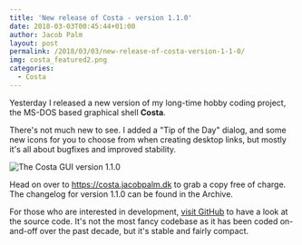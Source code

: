 ```yaml
---
title: 'New release of Costa - version 1.1.0'
date: 2018-03-03T00:45:44+01:00
author: Jacob Palm
layout: post
permalink: /2018/03/03/new-release-of-costa-version-1-1-0/
img: costa_featured2.png
categories:
  - Costa
---
```

Yesterday I released a new version of my long-time hobby coding project, the MS-DOS based graphical shell **Costa**.

There's not much new to see. I added a "Tip of the Day" dialog, and some new icons for you to choose from when creating desktop links, but mostly it's all about bugfixes and improved stability.

![The Costa GUI version 1.1.0]({{site.url}}/assets/img/110.png)

Head on over to <https://costa.jacobpalm.dk> to grab a copy free of charge. The changelog for version 1.1.0 can be found in the Archive.

For those who are interested in development, [visit GitHub](https://github.com/jacobpalm/costa) to have a look at the source code. It's not the most fancy codebase as it has been coded on-and-off over the past decade, but it's stable and fairly compact.